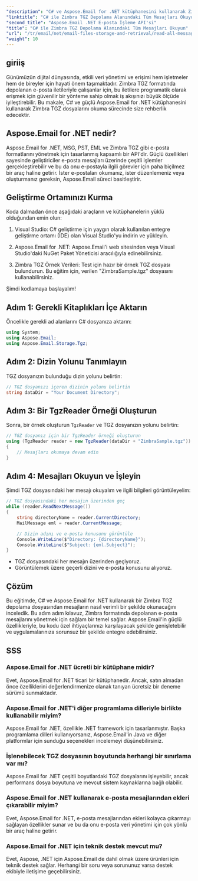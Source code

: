 ```yaml
---
"description": "C# ve Aspose.Email for .NET kütüphanesini kullanarak Zimbra TGZ dosyalarını adım adım okuma kılavuzumuzla e-posta veri yönetiminin potansiyelini keşfedin. Bu eğitim, e-posta mesajlarına verimli bir şekilde erişmenize ve bunları işlemenize yardımcı olacaktır."
"linktitle": "C# ile Zimbra TGZ Depolama Alanındaki Tüm Mesajları Okuyun"
"second_title": "Aspose.Email .NET E-posta İşleme API'si"
"title": "C# ile Zimbra TGZ Depolama Alanındaki Tüm Mesajları Okuyun"
"url": "/tr/email/net/email-files-storage-and-retrieval/read-all-messages-from-zimbra-tgz-storage/"
"weight": 10
---
```


## giriiş

Günümüzün dijital dünyasında, etkili veri yönetimi ve erişimi hem işletmeler hem de bireyler için hayati önem taşımaktadır. Zimbra TGZ formatında depolanan e-posta iletileriyle çalışanlar için, bu iletilere programatik olarak erişmek için güvenilir bir yönteme sahip olmak iş akışınızı büyük ölçüde iyileştirebilir. Bu makale, C# ve güçlü Aspose.Email for .NET kütüphanesini kullanarak Zimbra TGZ dosyalarını okuma sürecinde size rehberlik edecektir.

## Aspose.Email for .NET nedir?

Aspose.Email for .NET, MSG, PST, EML ve Zimbra TGZ gibi e-posta formatlarını yönetmek için tasarlanmış kapsamlı bir API'dir. Güçlü özellikleri sayesinde geliştiriciler e-posta mesajları üzerinde çeşitli işlemler gerçekleştirebilir ve bu da onu e-postayla ilgili görevler için paha biçilmez bir araç haline getirir. İster e-postaları okumanız, ister düzenlemeniz veya oluşturmanız gereksin, Aspose.Email süreci basitleştirir.

## Geliştirme Ortamınızı Kurma

Koda dalmadan önce aşağıdaki araçların ve kütüphanelerin yüklü olduğundan emin olun:

1. Visual Studio: C# geliştirme için yaygın olarak kullanılan entegre geliştirme ortamı (IDE) olan Visual Studio'yu indirin ve yükleyin.

2. Aspose.Email for .NET: Aspose.Email'i web sitesinden veya Visual Studio'daki NuGet Paket Yöneticisi aracılığıyla edinebilirsiniz.

3. Zimbra TGZ Örnek Verileri: Test için hazır bir örnek TGZ dosyası bulundurun. Bu eğitim için, verilen "ZimbraSample.tgz" dosyasını kullanabilirsiniz.

Şimdi kodlamaya başlayalım!

## Adım 1: Gerekli Kitaplıkları İçe Aktarın

Öncelikle gerekli ad alanlarını C# dosyanıza aktarın:

```csharp
using System;
using Aspose.Email;
using Aspose.Email.Storage.Tgz;
```

## Adım 2: Dizin Yolunu Tanımlayın

TGZ dosyanızın bulunduğu dizin yolunu belirtin:

```csharp
// TGZ dosyanızı içeren dizinin yolunu belirtin
string dataDir = "Your Document Directory";
```

## Adım 3: Bir TgzReader Örneği Oluşturun

Sonra, bir örnek oluşturun `TgzReader` ve TGZ dosyanızın yolunu belirtin:

```csharp
// TGZ dosyanız için bir TgzReader örneği oluşturun
using (TgzReader reader = new TgzReader(dataDir + "ZimbraSample.tgz"))
{
    // Mesajları okumaya devam edin
}
```

## Adım 4: Mesajları Okuyun ve İşleyin

Şimdi TGZ dosyasındaki her mesajı okuyalım ve ilgili bilgileri görüntüleyelim:

```csharp
// TGZ dosyasındaki her mesajın üzerinden geç
while (reader.ReadNextMessage())
{
    string directoryName = reader.CurrentDirectory;
    MailMessage eml = reader.CurrentMessage;

    // Dizin adını ve e-posta konusunu görüntüle
    Console.WriteLine($"Directory: {directoryName}");
    Console.WriteLine($"Subject: {eml.Subject}");
}
```

- TGZ dosyasındaki her mesajın üzerinden geçiyoruz.
- Görüntülemek üzere geçerli dizini ve e-posta konusunu alıyoruz.


## Çözüm

Bu eğitimde, C# ve Aspose.Email for .NET kullanarak bir Zimbra TGZ depolama dosyasından mesajların nasıl verimli bir şekilde okunacağını inceledik. Bu adım adım kılavuz, Zimbra formatında depolanan e-posta mesajlarını yönetmek için sağlam bir temel sağlar. Aspose.Email'in güçlü özellikleriyle, bu kodu özel ihtiyaçlarınızı karşılayacak şekilde genişletebilir ve uygulamalarınıza sorunsuz bir şekilde entegre edebilirsiniz.

## SSS

### Aspose.Email for .NET ücretli bir kütüphane midir?
Evet, Aspose.Email for .NET ticari bir kütüphanedir. Ancak, satın almadan önce özelliklerini değerlendirmenize olanak tanıyan ücretsiz bir deneme sürümü sunmaktadır.

### Aspose.Email for .NET'i diğer programlama dilleriyle birlikte kullanabilir miyim?
Aspose.Email for .NET, özellikle .NET framework için tasarlanmıştır. Başka programlama dilleri kullanıyorsanız, Aspose.Email'in Java ve diğer platformlar için sunduğu seçenekleri incelemeyi düşünebilirsiniz.

### İşlenebilecek TGZ dosyasının boyutunda herhangi bir sınırlama var mı?
Aspose.Email for .NET çeşitli boyutlardaki TGZ dosyalarını işleyebilir, ancak performans dosya boyutuna ve mevcut sistem kaynaklarına bağlı olabilir.

### Aspose.Email for .NET kullanarak e-posta mesajlarından ekleri çıkarabilir miyim?
Evet, Aspose.Email for .NET, e-posta mesajlarından ekleri kolayca çıkarmayı sağlayan özellikler sunar ve bu da onu e-posta veri yönetimi için çok yönlü bir araç haline getirir.

### Aspose.Email for .NET için teknik destek mevcut mu?
Evet, Aspose, .NET için Aspose.Email de dahil olmak üzere ürünleri için teknik destek sağlar. Herhangi bir soru veya sorununuz varsa destek ekibiyle iletişime geçebilirsiniz.